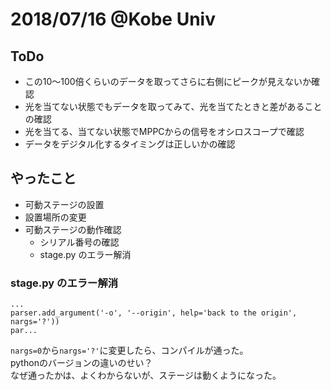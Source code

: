 # 2018/07/16 @Kobe Univ

## ToDo

- この10～100倍くらいのデータを取ってさらに右側にピークが見えないか確認
- 光を当てない状態でもデータを取ってみて、光を当てたときと差があることの確認
- 光を当てる、当てない状態でMPPCからの信号をオシロスコープで確認
- データをデジタル化するタイミングは正しいかの確認

## やったこと

- 可動ステージの設置
- 設置場所の変更
- 可動ステージの動作確認
  - シリアル番号の確認
  - stage.py のエラー解消 

### stage.py のエラー解消


```
...
parser.add_argument('-o', '--origin', help='back to the origin', nargs='?'))
par...
```
`nargs=0`から`nargs='?'`に変更したら、コンパイルが通った。  
pythonのバージョンの違いのせい？  
なぜ通ったかは、よくわからないが、ステージは動くようになった。
